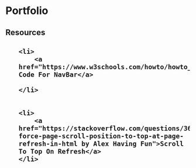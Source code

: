# Portfolio
<h2>Resources<h2>
<ul>
    
    <li>
        <a href="https://www.w3schools.com/howto/howto_js_sidenav.asp">HTML Code For NavBar</a>
    
    </li>


    <li>
        <a href="https://stackoverflow.com/questions/3664381/   force-page-scroll-position-to-top-at-page-refresh-in-html by Alex Having Fun">Scroll To Top On Refresh</a>
    </li>

</ul>